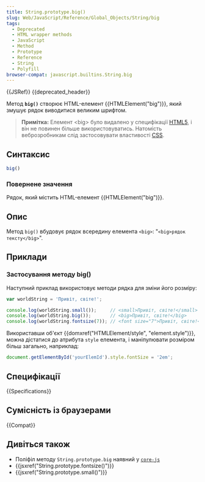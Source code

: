 ```yaml
---
title: String.prototype.big()
slug: Web/JavaScript/Reference/Global_Objects/String/big
tags:
  - Deprecated
  - HTML wrapper methods
  - JavaScript
  - Method
  - Prototype
  - Reference
  - String
  - Polyfill
browser-compat: javascript.builtins.String.big
---
```

{{JSRef}} {{deprecated_header}}

Метод **`big()`** створює HTML-елемент {{HTMLElement("big")}}, який змушує рядок виводитися великим шрифтом.

> **Примітка:** Елемент \<big> було видалено у специфікації [HTML5](/uk/docs/Web/Guide/HTML/HTML5), і він не повинен більше використовуватись.
> Натомість веброзробникам слід застосовувати властивості [CSS](/uk/docs/Web/CSS).

## Синтаксис

```js
big()
```

### Повернене значення

Рядок, який містить HTML-елемент {{HTMLElement("big")}}.

## Опис

Метод `big()` вбудовує рядок всередину елемента `<big>`: "`<big>рядок тексту</big>`".

## Приклади

### Застосування методу big()

Наступний приклад використовує методи рядка для зміни його розміру:

```js
var worldString = 'Привіт, світе!';

console.log(worldString.small());     // <small>Привіт, світе!</small>
console.log(worldString.big());       // <big>Привіт, світе!</big>
console.log(worldString.fontsize(7)); // <font size="7">Привіт, світе!</font>
```

Використавши об'єкт {{domxref("HTMLElement/style", "element.style")}}, можна дістатися до атрибута `style` елемента, і маніпулювати розміром більш загально, наприклад:

```js
document.getElementById('yourElemId').style.fontSize = '2em';
```

## Специфікації

{{Specifications}}

## Сумісність із браузерами

{{Compat}}

## Дивіться також

- Поліфіл методу `String.prototype.big` наявний у [`core-js`](https://github.com/zloirock/core-js#ecmascript-string-and-regexp)
- {{jsxref("String.prototype.fontsize()")}}
- {{jsxref("String.prototype.small()")}}
